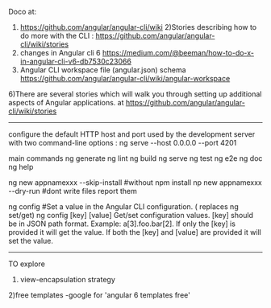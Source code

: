 Doco at: 
1) https://github.com/angular/angular-cli/wiki
2)Stories describing how to do more with the CLI : https://github.com/angular/angular-cli/wiki/stories
3) changes in Angular cli 6 https://medium.com/@beeman/how-to-do-x-in-angular-cli-v6-db7530c23066
5) Angular CLI workspace file (angular.json) schema https://github.com/angular/angular-cli/wiki/angular-workspace

6)There are several stories which will walk you through setting up additional aspects of Angular applications. at https://github.com/angular/angular-cli/wiki/stories

-------------------------------
configure the default HTTP host and port used by the development server with two command-line options :
ng serve --host 0.0.0.0 --port 4201

main commands
ng generate
ng lint
ng build
ng serve
ng test
ng e2e 
ng doc
ng help

ng new appnamexxx --skip-install #without npm install
np new appnamexxx --dry-run #dont write files report them

ng config #Set a value in the Angular CLI configuration. ( replaces ng set/get)
ng config [key] [value] Get/set configuration values. [key] should be in JSON path format.
         Example: a[3].foo.bar[2].
    If only the [key] is provided it will get the value. 
    If both the [key] and [value] are provided it will set the value.

 
---------------
TO explore 
1) view-encapsulation strategy

2)free templates -google for 'angular 6 templates free'
